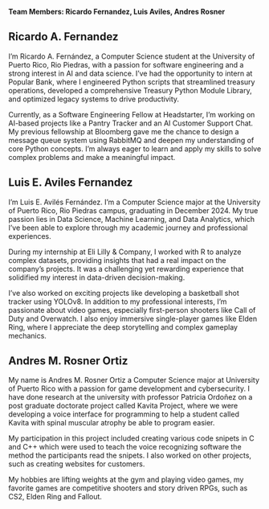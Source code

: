 **Team Members: Ricardo Fernandez, Luis Aviles, Andres Rosner**


## Ricardo A. Fernandez

I’m Ricardo A. Fernández, a Computer Science student at the University of Puerto Rico, Rio Piedras, with a passion for software engineering and a strong interest in AI and data science. I’ve had the opportunity to intern at Popular Bank, where I engineered Python scripts that streamlined treasury operations, developed a comprehensive Treasury Python Module Library, and optimized legacy systems to drive productivity. 

Currently, as a Software Engineering Fellow at Headstarter, I’m working on AI-based projects like a Pantry Tracker and an AI Customer Support Chat. My previous fellowship at Bloomberg gave me the chance to design a message queue system using RabbitMQ and deepen my understanding of core Python concepts. I’m always eager to learn and apply my skills to solve complex problems and make a meaningful impact.

## Luis E. Aviles Fernandez

I’m Luis E. Avilés Fernández. I’m a Computer Science major at the University of Puerto Rico, Rio Piedras campus, graduating in December 2024. My true passion lies in Data Science, Machine Learning, and Data Analytics, which I’ve been able to explore through my academic journey and professional experiences.

During my internship at Eli Lilly & Company, I worked with R to analyze complex datasets, providing insights that had a real impact on the company’s projects. It was a challenging yet rewarding experience that solidified my interest in data-driven decision-making.

I’ve also worked on exciting projects like developing a basketball shot tracker using YOLOv8. In addition to my professional interests, I’m passionate about video games, especially first-person shooters like Call of Duty and Overwatch. I also enjoy immersive single-player games like Elden Ring, where I appreciate the deep storytelling and complex gameplay mechanics.

## Andres M. Rosner Ortiz

My name is Andres M. Rosner Ortiz a Computer Science major at University of Puerto Rico with a passion for game development and cybersecurity. I have done research at the university with professor Patricia Ordoñez on a post graduate doctorate project called Kavita Project, where we were developing a voice interface for programming to help a student called Kavita with spinal muscular atrophy be able to program easier.

My participation in this project included creating various code snipets in C and C++ which were used to teach the voice recognizing software the method the participants read the snipets. I also worked on other projects, such as creating websites for customers. 

My hobbies are lifting weights at the gym and playing video games, my favorite games are competitive shooters and story driven RPGs, such as CS2, Elden Ring and Fallout.
